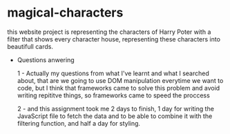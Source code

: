 # magical-characters

this website project is representing the characters of Harry Poter with a filter that shows every character house, representing these characters into beautifull cards. 


 - Questions anwering

    1 - Actually my questions from what I've learnt and what I searched about, that are we going to use DOM manipulation everytime we want to code, but I think that frameworks came to solve this problem and avoid writing repititve things, so frameworks came to speed the proccess

    2 - and this assignment took me 2 days to finish, 1 day for writing the JavaScript file to fetch the data and to be able to combine it with the filtering function, and half a day for styling.